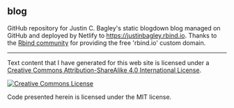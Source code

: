 ## blog

GitHub repository for Justin C. Bagley's static blogdown blog managed on GitHub and deployed by Netlify to https://justinbagley.rbind.io. Thanks to the [Rbind community](https://github.com/rbind) for providing the free 'rbind.io' custom domain.

---

Text content that I have generated for this web site is licensed under a <a rel="license" href="http://creativecommons.org/licenses/by-sa/4.0/">Creative Commons Attribution-ShareAlike 4.0 International License</a>.

<a rel="license" href="http://creativecommons.org/licenses/by-sa/4.0/"><img alt="Creative Commons License" style="border-width:0" src="https://i.creativecommons.org/l/by-sa/4.0/88x31.png" /></a>

Code presented herein is licensed under the MIT license.
